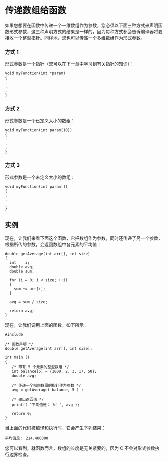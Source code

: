 # 传递数组给函数

如果您想要在函数中传递一个一维数组作为参数，您必须以下面三种方式来声明函数形式参数，这三种声明方式的结果是一样的，因为每种方式都会告诉编译器将要接收一个整型指针。同样地，您也可以传递一个多维数组作为形式参数。

### 方式 1

形式参数是一个指针（您可以在下一章中学习到有关指针的知识）：

    void myFunction(int *param)
    {
    .
    .
    .
    }

### 方式 2

形式参数是一个已定义大小的数组：

    void myFunction(int param[10])
    {
    .
    .
    .
    }

### 方式 3

形式参数是一个未定义大小的数组：

    void myFunction(int param[])
    {
    .
    .
    .
    }

## 实例

现在，让我们来看下面这个函数，它把数组作为参数，同时还传递了另一个参数，根据所传的参数，会返回数组中各元素的平均值：

    double getAverage(int arr[], int size)
    {
      int    i;
      double avg;
      double sum;

      for (i = 0; i < size; ++i)
      {
        sum += arr[i];
      }

      avg = sum / size;

      return avg;
    }

现在，让我们调用上面的函数，如下所示：

    #include 

    /* 函数声明 */
    double getAverage(int arr[], int size);

    int main ()
    {
       /* 带有 5 个元素的整型数组 */
       int balance[5] = {1000, 2, 3, 17, 50};
       double avg;

       /* 传递一个指向数组的指针作为参数 */
       avg = getAverage( balance, 5 ) ;

       /* 输出返回值 */
       printf( "平均值是： %f ", avg );

       return 0;
    }

当上面的代码被编译和执行时，它会产生下列结果：

    平均值是： 214.400000

您可以看到，就函数而言，数组的长度是无关紧要的，因为 C 不会对形式参数执行边界检查。
